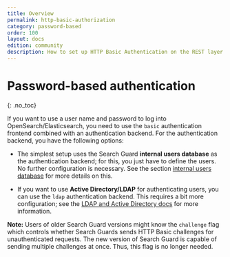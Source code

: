 ```yaml
---
title: Overview
permalink: http-basic-authorization
category: password-based
order: 100
layout: docs
edition: community
description: How to set up HTTP Basic Authentication on the REST layer of OpenSearch/Elasticsearch with Search Guard.
---
```

<!---
Copyright 2020 floragunn GmbH
-->

# Password-based authentication
{: .no_toc}

If you want to use a user name and password to log into OpenSearch/Elasticsearch, you need to use the `basic` authentication frontend combined with an authentication backend. For the authentication backend, you have the following options:

* The simplest setup uses the Search Guard **internal users database** as the authentication backend; for this, you just have to define the users. No further configuration is necessary. See the section [internal users database](internalusers.md) for more details on this.

* If you want to use **Active Directory/LDAP** for authenticating users, you can use the `ldap` authentication backend. This requires a bit more configuration; see the [LDAP and Active Directory docs](../_docs_auth_auth/auth_auth_ldap.md) for more information.

**Note:** Users of older Search Guard versions might know the `challenge` flag which controls whether Search Guards sends HTTP Basic challenges for unauthenticated requests. The new version of Search Guard is capable of sending multiple challenges at once. Thus, this flag is no longer needed.

